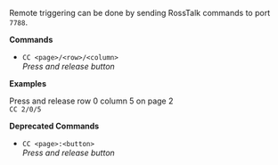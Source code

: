 Remote triggering can be done by sending RossTalk commands to port `7788`.

**Commands**

- `CC <page>/<row>/<column>`  
  _Press and release button_

**Examples**

Press and release row 0 column 5 on page 2  
`CC 2/0/5`

**Deprecated Commands**

- `CC <page>:<button>`  
  _Press and release button_